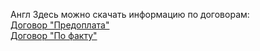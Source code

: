 ﻿Англ Здесь можно скачать информацию по договорам:  
[Договор "Предоплата"](http://meat.by/bmkk/new/data/downloads/dog_pred.zip)  
[Договор "По факту"](http://meat.by/bmkk/new/data/downloads/dog_fakt.zip)